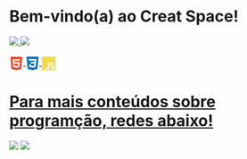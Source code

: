 # Bem-vindo(a) ao Creat Space!

 <div>
   <a href="https://github.com/creatspace">
     <img height="150em" src="https://github-readme-stats.vercel.app/api?username=creatspace&show_icons=true&theme=ocean_dark&include_all_commits=true&count_private=true"/>
     <img height="150em" src="https://github-readme-stats.vercel.app/api/top-langs/?username=creatspace&layout=compact&langs_count=3&theme=ocean_dark"/>
   </div>

   <div style="display: inline"><br>
   <img align="center" alt= "HTML" height="25em" width="25" src="https://raw.githubusercontent.com/devicons/devicon/master/icons/html5/html5-plain.svg">
    <img align="center" alt= "CSS" height="25em" width="25" src="https://raw.githubusercontent.com/devicons/devicon/master/icons/css3/css3-plain.svg">
    <img align="center" alt= "JavaScript" height="25em" width="25" src="https://raw.githubusercontent.com/devicons/devicon/master/icons/javascript/javascript-plain.svg">
   </div>

   <br>
   
# Para mais conteúdos sobre programção, redes abaixo!

<div>
<a href="https://instagram.com/_creatspace_" target="_blank"><img src="https://img.shields.io/badge/-Instagram-764d9c?style=for-the-badge&logo=instagram&logoColor=white" target="_blank"></a>
 <a href = "mailto:kriscreatspace@gmail.com" target="_blank"><img src="https://img.shields.io/badge/-Gmail-764d9c?style=for-the-badge&logo=gmail&logoColor=white" target="_blank"></a>
</div>
